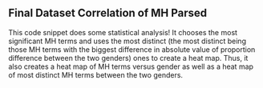 ## Final Dataset Correlation of MH Parsed
This code snippet does some statistical analysis! It chooses the most significant MH terms and uses the most distinct (the most distinct being those MH terms with the biggest difference in absolute value of proportion difference between the two genders) ones to create a heat map. Thus, it also creates a heat map of MH terms versus gender as well as a heat map of most distinct MH terms between the two genders.
